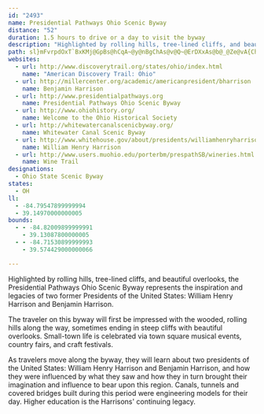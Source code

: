 ```yaml
---
id: "2493"
name: Presidential Pathways Ohio Scenic Byway
distance: "52"
duration: 1.5 hours to drive or a day to visit the byway
description: "Highlighted by rolling hills, tree-lined cliffs, and beautiful overlooks, the Presidential Pathways Ohio Scenic Byway represents the inspiration and legacies of two former Presidents of the United States: William Henry Harrison and Benjamin Harrison."
path: sl}mFvrpdOxT`BxKMj@GpBs@hCqA~@y@nBgChAs@v@Q~@ErDXxAs@b@_@Ze@vA{ChAyCPeAR{CJW`Ae@~CMfE{Bn@q@rCaFx@_Ch@_An@m@|FyDd@k@X_Ab@cEl@aLrGqXKkAg@e@wEyD_C_BoC{A}Ae@sDsC{IoIsFyEeIcJyCqBcHsKqHoJkHiMyEgHyJ{Ra@k@kC[o@g@eCqEYu@Y_Di@kCOuBKYgDeAy@k@}AyBb@sCfEiHn@_Ao@sHiAiJgE|@sAA_BYcDJ}BXcCrAyAfCu@p@sC`BaAP{A?PfBe_@_B[SgDPuDt@}CbBgHtFwDfDgClDoBxE}HnTcCzH?d@_BzG]nCe@~G?`FPfDnKneA_@@i@P_B`ByAx@iAXmCJcBGuN}AmGe@yMgC_CGsCL}BR{XfEyI~@mEp@_PlAuJpAgCIiFh@iB?iBLuN~AmGfAsBj@sCrA{ExCmI`GsA^aj@SeRLyAYyDgBs@EkF^cErAyBZsGHeHKee@@us@Mj@hOK|@Sd@mGzJ}AzCse@rhAmGnIk@vAkAzEq@~AwE`GwAfCqA|EcAvMY`LKlAqCzMy@lCmD~EgJvTw`Ag@?mPF_T`@mMj@sHX{ATe@pBkBdBaAr@_APq@XuBfBmIbH{Nk@YwCgD{@_B{JqY}DmMYuhAXoUIkAIa@m@eAaAe@yBYc@y@}GwUqFaL}IeXi@kAuF_J[{@E_BPaG\wBTa@b@{B^qDHox@SyAyBiIsAqD_b@eu@Kw@ca@MoADmCj@_BFeGYoC_@_iAAi@`@y@rGYnAe@hA}AlByBtBgBpBgMhPe@x@Id@?|HI^MPyT?i@UgMIc{AMy@`@gDvCk@?gBeB{@_@qBj@kALs@A_AWy@m@w@YkAOqGDiBPyCfBqCv@eRzBy@XsC|BiClDi@rAcB|FgBxJe@dBUd@oAXYX_AnEYh@]Rec@QgAnEg@vAcCxCmMvUuAzBoS`RgJ`Iq@VsCj@sHnAgADqBGkT_CwF_@qADcAf@_Av@sBhDkL`VkEpJa@|B_@rDi@|Jc@lFYvAc@t@_G|EcN~PiF~IyQ~\eOb^sN|Sod@|s@_CdDuJtL}KzNeFrHuBvEnA_cFD{yBsxAFayAVsuA_@[gJYe@_@YmCJc@Nu@n@mFnHwDlDeAj@mADy@OqJoFe@q@]uA_@kEO[mEkCk@e@c@MyUbKsPdE_BXaABo}@oBu_AcB{a@e@gVq@chAeA_TEce@]O_CImHXaxAk_@[gc@OiUYePiEcBm@wBeBw@yAq@eBaBaFqAaFoAyCiA}A_BaBoOgMgAg@kAYyBKuMlEqBLwt@iLaGu@sDUiTV}EgAsPyFaIgJaKwM{EqD{@Y{MMwf@uYeM{Hg`@}SmA_@oAMeLKkHDEfAiAjEO|BEhEYlDoAvGSbBKvFO~@mBvGe@tBC|Bn@nFX`Ar@^~@DlFa@|Cr@bCXfGRxBXrGJ|AdBJrAKbHh@pBbDxCbBnIlCxArDGhEn@tHEnBa@~D{GdF_@rCmAfKs@lIvE`DdJcFda@YzOc@zCxBxCHp[I|XBhUxByBxBsAbB_@vDWxELfBYnAo@nO{L~AkCxAsDbCaC|A_@tBMvAHdNfIhCdAhS\jn@Nh@s@lKcXpBqDz@eArBqA~Ag@fCYnUTvc@JrAWTYNMzGKf_@NHmH
websites:
  - url: http://www.discoverytrail.org/states/ohio/index.html
    name: "American Discovery Trail: Ohio"
  - url: http://millercenter.org/academic/americanpresident/bharrison
    name: Benjamin Harrison
  - url: http://www.presidentialpathways.org
    name: Presidential Pathways Ohio Scenic Byway
  - url: http://www.ohiohistory.org/
    name: Welcome to the Ohio Historical Society
  - url: http://whitewatercanalscenicbyway.org/
    name: Whitewater Canal Scenic Byway
  - url: http://www.whitehouse.gov/about/presidents/williamhenryharrison/
    name: William Henry Harrison
  - url: http://www.users.muohio.edu/porterbm/prespathSB/wineries.html
    name: Wine Trail
designations:
  - Ohio State Scenic Byway
states:
  - OH
ll:
  - -84.79547899999994
  - 39.14970000000005
bounds:
  - - -84.82009899999991
    - 39.13087800000005
  - - -84.71530899999993
    - 39.574429000000066

---
```


Highlighted by rolling hills, tree-lined cliffs, and beautiful overlooks, the Presidential Pathways Ohio Scenic Byway represents the inspiration and legacies of two former Presidents of the United States: William Henry Harrison and Benjamin Harrison.

The traveler on this byway will first be impressed with the wooded, rolling hills along the way, sometimes ending in steep cliffs with beautiful overlooks.  Small-town life is celebrated via town square musical events, country fairs, and craft festivals.

As travelers move along the byway, they will learn about two presidents of the United States: William Henry Harrison and Benjamin Harrison, and how they were influenced by what they saw and how they in turn brought their imagination and influence to bear upon this region.  Canals, tunnels and covered bridges built during this period were engineering models for their day. Higher education is the Harrisons' continuing legacy.

